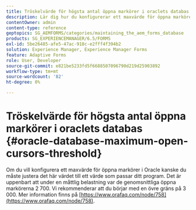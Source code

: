 ```yaml
---
title: Tröskelvärde för högsta antal öppna markörer i oraclets databas
description: Lär dig hur du konfigurerar ett maxvärde för öppna markörer i Oraclet.
contentOwner: admin
content-type: reference
geptopics: SG_AEMFORMS/categories/maintaining_the_aem_forms_database
products: SG_EXPERIENCEMANAGER/6.5/FORMS
exl-id: 5be26485-afe5-47ac-918c-e2fff4f394b2
solution: Experience Manager, Experience Manager Forms
feature: Adaptive Forms
role: User, Developer
source-git-commit: e821be5233fd5f6688507096790d219d25903892
workflow-type: tm+mt
source-wordcount: '82'
ht-degree: 0%

---
```


# Tröskelvärde för högsta antal öppna markörer i oraclets databas {#oracle-database-maximum-open-cursors-threshold}

Om du vill konfigurera ett maxvärde för öppna markörer i Oracle kanske du måste justera det här värdet till ett värde som passar ditt program. Det är uppenbart att under en måttlig belastning var de genomsnittliga öppna markörerna 2 700. Vi rekommenderar att du börjar med en övre gräns på 3 000. Mer information finns på [https://www.orafaq.com/node/758](https://www.orafaq.com/node/758).
